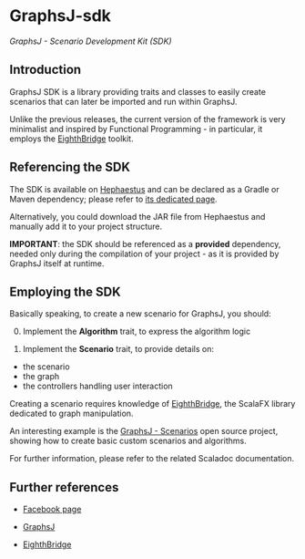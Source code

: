 # GraphsJ-sdk

*GraphsJ - Scenario Development Kit (SDK)*


## Introduction

GraphsJ SDK is a library providing traits and classes to easily create scenarios that can later be imported and run within GraphsJ.

Unlike the previous releases, the current version of the framework is very minimalist and inspired by Functional Programming - in particular, it employs the [EighthBridge](https://github.com/giancosta86/EighthBridge) toolkit.



## Referencing the SDK

The SDK is available on [Hephaestus](https://bintray.com/giancosta86/Hephaestus) and can be declared as a Gradle or Maven dependency; please refer to [its dedicated page](https://bintray.com/giancosta86/Hephaestus/GraphsJ-sdk).

Alternatively, you could download the JAR file from Hephaestus and manually add it to your project structure.

**IMPORTANT**: the SDK should be referenced as a **provided** dependency, needed only during the compilation of your project - as it is provided by GraphsJ itself at runtime.


## Employing the SDK

Basically speaking, to create a new scenario for GraphsJ, you should:

0. Implement the **Algorithm** trait, to express the algorithm logic

0. Implement the **Scenario** trait, to provide details on:
  * the scenario
  * the graph
  * the controllers handling user interaction

Creating a scenario requires knowledge of [EighthBridge](https://github.com/giancosta86/EighthBridge), the ScalaFX library dedicated to graph manipulation.


An interesting example is the [GraphsJ - Scenarios](https://bintray.com/giancosta86/Hephaestus/GraphsJ-scenarios) open source project, showing how to create basic custom scenarios and algorithms.

For further information, please refer to the related Scaladoc documentation.


## Further references

* [Facebook page](https://www.facebook.com/graphsj)

* [GraphsJ](https://github.com/giancosta86/GraphsJ)

* [EighthBridge](https://github.com/giancosta86/EighthBridge)
